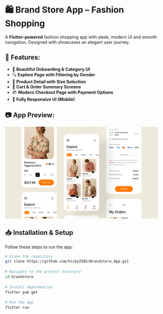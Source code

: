 # 🛍️ Brand Store App – Fashion Shopping

A **Flutter-powered** fashion shopping app with sleek, modern UI and smooth navigation. Designed with showcases an elegant user journey.

## 🚀 Features:  
- 👗 **Beautiful Onboarding & Category UI**  
- 🔍 **Explore Page with Filtering by Gender**  
- 📄 **Product Detail with Size Selection**  
- 🛒 **Cart & Order Summary Screens**  
- 💳 **Modern Checkout Page with Payment Options**  
- 📱 **Fully Responsive UI (Mobile)**  

## 📷 App Preview:  
![Brand Store App Preview](https://github.com/Vicky2505/Brandstore_App/blob/main/images/app_preview.png)  

## 📥 Installation & Setup  
Follow these steps to run the app:

```sh
# Clone the repository
git clone https://github.com/Vicky2505/Brandstore_App.git 

# Navigate to the project directory
cd brandstore  

# Install dependencies
flutter pub get  

# Run the app
flutter run  
